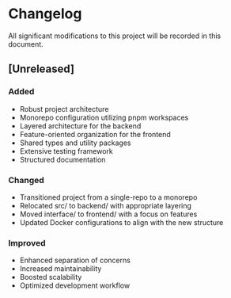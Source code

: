 # Changelog

All significant modifications to this project will be recorded in this document.

## [Unreleased]

### Added
- Robust project architecture
- Monorepo configuration utilizing pnpm workspaces
- Layered architecture for the backend
- Feature-oriented organization for the frontend
- Shared types and utility packages
- Extensive testing framework
- Structured documentation

### Changed
- Transitioned project from a single-repo to a monorepo
- Relocated src/ to backend/ with appropriate layering
- Moved interface/ to frontend/ with a focus on features
- Updated Docker configurations to align with the new structure

### Improved
- Enhanced separation of concerns
- Increased maintainability
- Boosted scalability
- Optimized development workflow